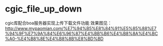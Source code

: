 cgic_file_up_down
=================

cgic库配合boa服务器实现上传下载文件功能
效果图见：http://www.mypaomian.com/%E7%94%B5%E8%84%91%E5%85%88%E7%94%9F%E7%9A%84%E6%96%87%E4%BB%B6%E4%B8%8A%E4%BC%A0-%E4%B8%8E%E4%B8%8B%E8%BD%BD
